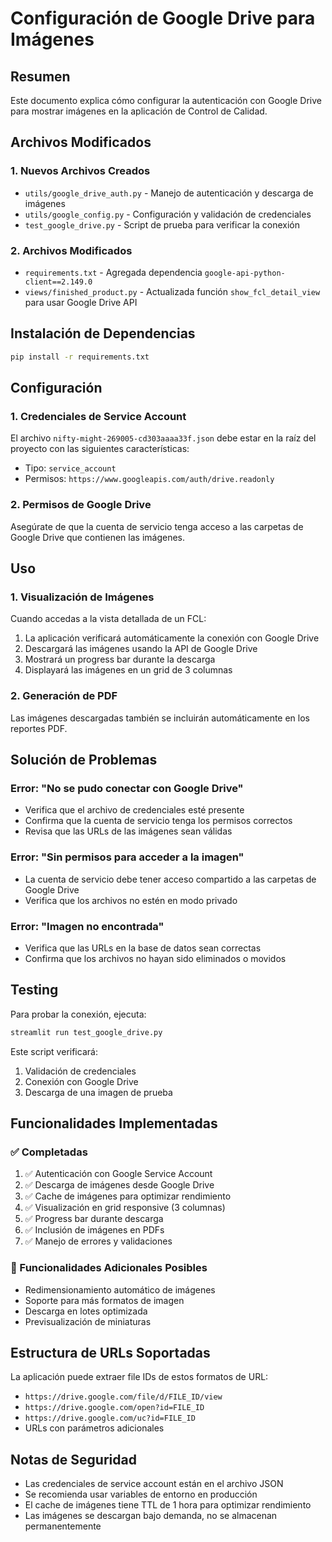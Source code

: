 # Configuración de Google Drive para Imágenes

## Resumen
Este documento explica cómo configurar la autenticación con Google Drive para mostrar imágenes en la aplicación de Control de Calidad.

## Archivos Modificados

### 1. Nuevos Archivos Creados
- `utils/google_drive_auth.py` - Manejo de autenticación y descarga de imágenes
- `utils/google_config.py` - Configuración y validación de credenciales
- `test_google_drive.py` - Script de prueba para verificar la conexión

### 2. Archivos Modificados
- `requirements.txt` - Agregada dependencia `google-api-python-client==2.149.0`
- `views/finished_product.py` - Actualizada función `show_fcl_detail_view` para usar Google Drive API

## Instalación de Dependencias

```bash
pip install -r requirements.txt
```

## Configuración

### 1. Credenciales de Service Account
El archivo `nifty-might-269005-cd303aaaa33f.json` debe estar en la raíz del proyecto con las siguientes características:
- Tipo: `service_account`
- Permisos: `https://www.googleapis.com/auth/drive.readonly`

### 2. Permisos de Google Drive
Asegúrate de que la cuenta de servicio tenga acceso a las carpetas de Google Drive que contienen las imágenes.

## Uso

### 1. Visualización de Imágenes
Cuando accedas a la vista detallada de un FCL:
1. La aplicación verificará automáticamente la conexión con Google Drive
2. Descargará las imágenes usando la API de Google Drive
3. Mostrará un progress bar durante la descarga
4. Displayará las imágenes en un grid de 3 columnas

### 2. Generación de PDF
Las imágenes descargadas también se incluirán automáticamente en los reportes PDF.

## Solución de Problemas

### Error: "No se pudo conectar con Google Drive"
- Verifica que el archivo de credenciales esté presente
- Confirma que la cuenta de servicio tenga los permisos correctos
- Revisa que las URLs de las imágenes sean válidas

### Error: "Sin permisos para acceder a la imagen"
- La cuenta de servicio debe tener acceso compartido a las carpetas de Google Drive
- Verifica que los archivos no estén en modo privado

### Error: "Imagen no encontrada"
- Verifica que las URLs en la base de datos sean correctas
- Confirma que los archivos no hayan sido eliminados o movidos

## Testing

Para probar la conexión, ejecuta:

```bash
streamlit run test_google_drive.py
```

Este script verificará:
1. Validación de credenciales
2. Conexión con Google Drive
3. Descarga de una imagen de prueba

## Funcionalidades Implementadas

### ✅ Completadas
1. ✅ Autenticación con Google Service Account
2. ✅ Descarga de imágenes desde Google Drive
3. ✅ Cache de imágenes para optimizar rendimiento
4. ✅ Visualización en grid responsive (3 columnas)
5. ✅ Progress bar durante descarga
6. ✅ Inclusión de imágenes en PDFs
7. ✅ Manejo de errores y validaciones

### 🔄 Funcionalidades Adicionales Posibles
- Redimensionamiento automático de imágenes
- Soporte para más formatos de imagen
- Descarga en lotes optimizada
- Previsualización de miniaturas

## Estructura de URLs Soportadas

La aplicación puede extraer file IDs de estos formatos de URL:
- `https://drive.google.com/file/d/FILE_ID/view`
- `https://drive.google.com/open?id=FILE_ID`
- `https://drive.google.com/uc?id=FILE_ID`
- URLs con parámetros adicionales

## Notas de Seguridad

- Las credenciales de service account están en el archivo JSON
- Se recomienda usar variables de entorno en producción
- El cache de imágenes tiene TTL de 1 hora para optimizar rendimiento
- Las imágenes se descargan bajo demanda, no se almacenan permanentemente
